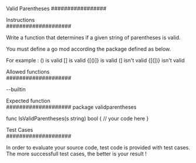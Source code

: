 Valid Parentheses
#################

Instructions  
####################

Write a function that determines if a given string of parentheses is valid.

You must define a go mod according the package defined as below.

For example :
() is valid
[] is valid
{[()]} is valid
(] isn't valid
{[(])} isn't valid

Allowed functions  
####################

--builtin

Expected function  
####################
package validparentheses

func IsValidParentheses(s string) bool {
   // your code here
}

Test Cases  
####################

In order to evaluate your source code, test code is provided with test cases.
The more successfull test cases, the better is your result !